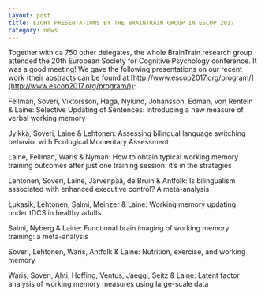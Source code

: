 ```yaml
---
layout: post
title: EIGHT PRESENTATIONS BY THE BRAINTRAIN GROUP IN ESCOP 2017
category: news
---
```


Together with ca 750 other delegates, the whole BrainTrain research group attended the 20th European Society for Cognitive Psychology conference. It was a good meeting! We gave the following presentations on our recent work (their abstracts can be found at [http://www.escop2017.org/program/](http://www.escop2017.org/program/)):

Fellman, Soveri, Viktorsson, Haga, Nylund, Johansson, Edman, von Renteln & Laine: Selective Updating of Sentences: introducing a new measure of verbal working memory

Jylkkä, Soveri, Laine & Lehtonen: Assessing bilingual language switching behavior with Ecological Momentary Assessment

Laine, Fellman, Waris & Nyman: How to obtain typical working memory training outcomes after just one training session: it’s in the strategies

Lehtonen, Soveri, Laine, Järvenpää, de Bruin & Antfolk: Is bilingualism associated with enhanced executive control?  A meta-analysis

Łukasik, Lehtonen, Salmi, Meinzer & Laine: Working  memory  updating  under  tDCS  in healthy  adults

Salmi, Nyberg & Laine: Functional brain imaging of working memory training: a meta-analysis

Soveri, Lehtonen, Waris, Antfolk & Laine: Nutrition, exercise, and working memory

Waris, Soveri, Ahti, Hoffing, Ventus, Jaeggi, Seitz & Laine: Latent factor analysis of working memory
measures using large-scale data

